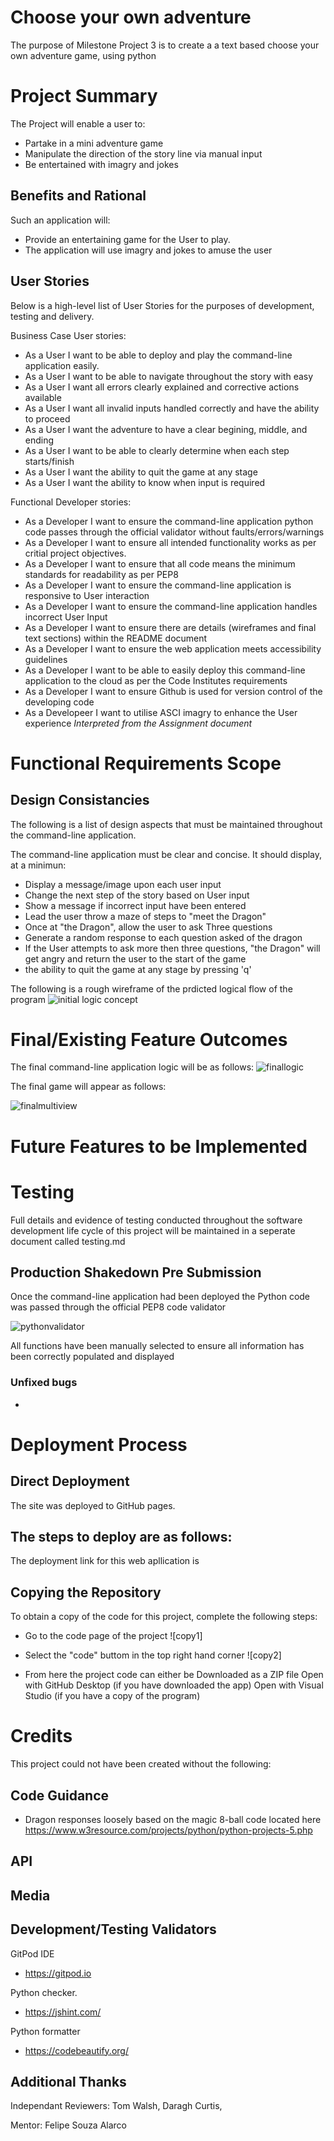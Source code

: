 # Choose your own adventure 

The purpose of Milestone Project 3 is to create a a text based choose your own adventure game, using python

# Project Summary

The Project will enable a user to:
- Partake in a mini adventure game
- Manipulate the direction of the story line via manual input
- Be entertained with imagry and jokes

## Benefits and Rational

Such an application will:
- Provide an entertaining game for the User to play. 
- The application will use imagry and jokes to amuse the user

## User Stories

Below is a high-level list of User Stories for the purposes of development, testing and delivery.

Business Case User stories:

- As a User I want to be able to deploy and play the command-line application easily.
- As a User I want to be able to navigate throughout the story with easy
- As a User I want all errors clearly explained and corrective actions available
- As a User I want all invalid inputs handled correctly and have the ability to proceed
- As a User I want the adventure to have a clear begining, middle, and ending
- As a User I want to be able to clearly determine when each step starts/finish
- As a User I want the ability to quit the game at any stage
- As a User I want the ability to know when input is required

Functional Developer stories:

-	As a Developer I want to ensure the command-line application python code passes through the official validator without faults/errors/warnings
-	As a Developer I want to ensure all intended functionality works as per critial project objectives.
-	As a Developer I want to ensure that all code means the minimum standards for readability as per PEP8
-	As a Developer I want to ensure the command-line application is responsive to User interaction
- As a Developer I want to ensure the command-line application handles incorrect User Input
-	As a Developer I want to ensure there are details (wireframes and final text sections) within the README document
-	As a Developer I want to ensure the web application meets accessibility guidelines
-	As a Developer I want to be able to easily deploy this command-line application to the cloud as per the Code Institutes requirements
- As a Developer I want to ensure Github is used for version control of the developing code
- As a Developeer I want to utilise ASCI imagry to enhance the User experience
*Interpreted from the Assignment document*


# Functional Requirements Scope

## Design Consistancies

The following is a list of design aspects that must be maintained throughout the command-line application. 

The command-line application must be clear and concise. It should display, at a minimun:
- Display a message/image upon each user input
- Change the next step of the story based on User input
- Show a message if incorrect input have been entered
- Lead the user throw a maze of steps to "meet the Dragon"
- Once at "the Dragon", allow the user to ask Three questions
- Generate a random response to each question asked of the dragon
- If the User attempts to ask more then three questions, "the Dragon" will get angry and return the user to the start of the game
- the ability to quit the game at any stage by pressing 'q'

The following is a rough wireframe of the prdicted logical flow of the program
![initial logic concept](url"https://github.com/Sphere42/MSP-3/blob/main/assets/readme/Logic%20Flow.PNG")


# Final/Existing Feature Outcomes
The final command-line application logic will be as follows:
![finallogic](url"")

The final game will appear as follows:

![finalmultiview](url"")

# Future Features to be Implemented



# Testing 

Full details and evidence of testing conducted throughout the software development life cycle of this project will be maintained in a seperate document called testing.md

## Production Shakedown Pre Submission

Once the command-line application had been deployed the Python code was passed through the official PEP8 code validator

![pythonvalidator]()

All functions have been manually selected to ensure all information has been correctly populated and displayed


### Unfixed bugs

-

# Deployment Process

## Direct Deployment
The site was deployed to GitHub pages. 

The steps to deploy are as follows: 
  - 



The deployment link for this web apllication is 

## Copying the Repository

To obtain a copy of the code for this project, complete the following steps:

- Go to the code page of the project
  ![copy1]

- Select the "code" buttom in the top right hand corner
  ![copy2]

- From here the project code can either be
       Downloaded as a ZIP file
       Open with GitHub Desktop (if you have downloaded the app)
       Open with Visual Studio (if you have a copy of the program)

# Credits 
This project could not have been created without the following:

## Code Guidance
- Dragon responses loosely based on the magic 8-ball code located here
        https://www.w3resource.com/projects/python/python-projects-5.php

## API


## Media



## Development/Testing Validators
GitPod IDE
- https://gitpod.io

Python checker.
- https://jshint.com/

Python formatter
- https://codebeautify.org/

## Additional Thanks

Independant Reviewers: Tom Walsh, Daragh Curtis, 

Mentor: Felipe Souza Alarco